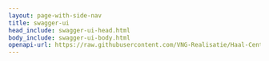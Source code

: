 ```yaml
---
layout: page-with-side-nav
title: swagger-ui
head_include: swagger-ui-head.html
body_include: swagger-ui-body.html
openapi-url: https://raw.githubusercontent.com/VNG-Realisatie/Haal-Centraal-BRK-event-sourcing/master/specificatie/genereervariant/openapi.yaml
---
```

<div id="swagger-ui"></div>
